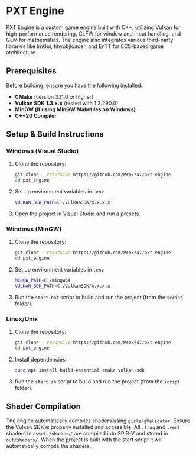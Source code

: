 # PXT Engine

PXT Engine is a custom game engine built with C++, utilizing Vulkan for high-performance rendering, GLFW for window and input handling, and GLM for mathematics. The engine also integrates various third-party libraries like ImGui, tinyobjloader, and EnTT for ECS-based game architecture.

## Prerequisites
Before building, ensure you have the following installed:
- **CMake** (version 3.11.0 or higher)
- **Vulkan SDK 1.3.x.x** (tested with 1.3.290.0)
- **MinGW (if using MinGW Makefiles on Windows)**
- **C++20 Compiler**

## Setup & Build Instructions

### Windows (Visual Studio)
1. Clone the repository:
   ```sh
   git clone --recursive https://github.com/Prox747/pxt-engine
   cd pxt_engine
   ```
2. Set up environment variables in `.env`
   ```sh
   VULKAN_SDK_PATH=C:/VulkanSDK/x.x.x.x
   ```
3. Open the project in Visual Studio and run a presets.
   
### Windows (MinGW)
1. Clone the repository:
   ```sh
   git clone --recursive https://github.com/Prox747/pxt-engine
   cd pxt_engine
   ```
2. Set up environment variables in `.env`
   ```sh
   MINGW_PATH=C:/mingw64
   VULKAN_SDK_PATH=C:/VulkanSDK/x.x.x.x
   ```
3. Run the `start.bat` script to build and run the project (from the `script` folder).

### Linux/Unix
1. Clone the repository:
   ```sh
   git clone --recursive https://github.com/Prox747/pxt-engine
   cd pxt_engine
   ```
2. Install dependencies:
   ```sh
   sudo apt install build-essential cmake vulkan-sdk
   ```
3. Run the `start.sh` script to build and run the project (from the `script` folder).
   
## Shader Compilation
The engine automatically compiles shaders using `glslangValidator`. Ensure the Vulkan SDK is properly installed and accessible. All `.frag` and `.vert` shaders in `assets/shaders/` are compiled into SPIR-V and stored in `out/shaders/`.
When the project is built with the start script it will automatically compile the shaders.
